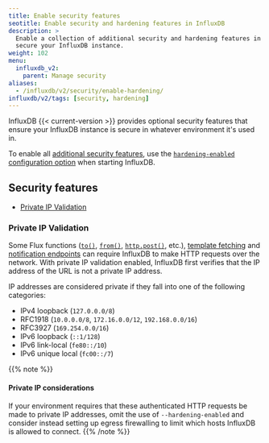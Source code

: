 ```yaml
---
title: Enable security features
seotitle: Enable security and hardening features in InfluxDB
description: >
  Enable a collection of additional security and hardening features in InfluxDB OSS to better
  secure your InfluxDB instance.
weight: 102
menu:
  influxdb_v2:
    parent: Manage security
aliases:
  - /influxdb/v2/security/enable-hardening/
influxdb/v2/tags: [security, hardening]
---
```


InfluxDB {{< current-version >}} provides optional security features that ensure your
InfluxDB instance is secure in whatever environment it's used in.

To enable all [additional security features](#security-features), use the
[`hardening-enabled` configuration option](/influxdb/v2/reference/config-options/#hardening-enabled)
when starting InfluxDB.

## Security features

- [Private IP Validation](#private-ip-validation)

### Private IP Validation

Some Flux functions ([`to()`](/flux/v0/stdlib/influxdata/influxdb/to/),
[`from()`](/flux/v0/stdlib/influxdata/influxdb/from/), [`http.post()`](/flux/v0/stdlib/http/post/), etc.),
[template fetching](/influxdb/v2/tools/influxdb-templates/) and
[notification endpoints](/influxdb/v2/monitor-alert/notification-endpoints/)
can require InfluxDB to make HTTP requests over the network.
With private IP validation enabled, InfluxDB first verifies that the IP address of the URL is not a private IP address.

IP addresses are considered private if they fall into one of the following categories:

- IPv4 loopback (`127.0.0.0/8`)
- RFC1918 (`10.0.0.0/8`, `172.16.0.0/12`, `192.168.0.0/16`)
- RFC3927 (`169.254.0.0/16`)
- IPv6 loopback (`::1/128`)
- IPv6 link-local (`fe80::/10`)
- IPv6 unique local (`fc00::/7`)

{{% note %}}
#### Private IP considerations
If your environment requires that these authenticated HTTP requests be made to private IP addresses,
omit the use of `--hardening-enabled` and
consider instead setting up egress firewalling to limit which hosts InfluxDB is allowed to connect.
{{% /note %}}
